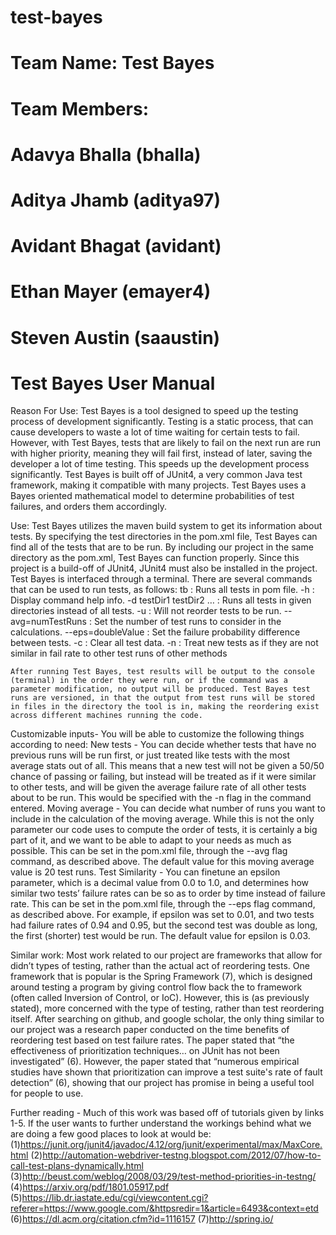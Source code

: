 # test-bayes
# Team Name: Test Bayes
# Team Members:
# Adavya Bhalla (bhalla)
# Aditya Jhamb (aditya97)
# Avidant Bhagat (avidant)
# Ethan Mayer (emayer4)
# Steven Austin (saaustin)
#                                                Test Bayes User Manual

Reason For Use: Test Bayes is a tool designed to speed up the testing process of development significantly. Testing is a static process, that can cause developers to waste a lot of time waiting for certain tests to fail. However, with Test Bayes, tests that are likely to fail on the next run are run with higher priority, meaning they will fail first, instead of later, saving the developer a lot of time testing. This speeds up the development process significantly. Test Bayes is built off of JUnit4, a very common Java test framework, making it compatible with many projects. Test Bayes uses a Bayes oriented mathematical model to determine probabilities of test failures, and orders them accordingly.

Use: Test Bayes utilizes the maven build system to get its information about tests. By specifying the test directories in the pom.xml file, Test Bayes can find all of the tests that are to be run. By including our project in the same directory as the pom.xml, Test Bayes can function properly. Since this project is a build-off of JUnit4, JUnit4 must also be installed in the project. Test Bayes is interfaced through a terminal. There are several commands that can be used to run tests, as follows:
   tb						: Runs all tests in pom file.
   -h					: Display command help info.
   -d testDir1 testDir2 …		: Runs all tests in given 
						  directories instead of all 
						  tests.
   -u 					: Will not reorder tests to be run.
   --avg=numTestRuns           : Set the number of test runs
						  to consider in the calculations.
   --eps=doubleValue	          : Set the failure probability 
						  difference between tests.
   -c					: Clear all test data.
   -n					: Treat new tests as if they are 
						  not similar in fail rate to other
						  test runs of other methods

	After running Test Bayes, test results will be output to the console (terminal) in the order they were run, or if the command was a parameter modification, no output will be produced. Test Bayes test runs are versioned, in that the output from test runs will be stored in files in the directory the tool is in, making the reordering exist across different machines running the code.

Customizable inputs-
	You will be able to customize the following things according to need:
New tests - You can decide whether tests that have no previous runs will be run first, or just treated like tests with the most average stats out of all. This means that a new test will not be given a 50/50 chance of passing or failing, but instead will be treated as if it were similar to other tests, and will be given the average failure rate of all other tests about to be run. This would be specified with the -n flag in the command entered.
Moving average - You can decide what number of runs you want to include in the calculation of the moving average. While this is not the only parameter our code uses to compute the order of tests, it is certainly a big part of it, and we want to be able to adapt to your needs as much as possible. This can be set in the pom.xml file, through the --avg flag command, as described above. The default value for this moving average value is 20 test runs.
Test Similarity - You can finetune an epsilon parameter, which is a decimal value from 0.0 to 1.0, and determines how similar two tests’ failure rates can be so as to order by time instead of failure rate. This can be set in the pom.xml file, through the --eps flag command, as described above. For example, if epsilon was set to 0.01, and two tests had failure rates of 0.94 and 0.95, but the second test was double as long, the first (shorter) test would be run. The default value for epsilon is 0.03.


Similar work: Most work related to our project are frameworks that allow for didn’t types of testing, rather than the actual act of reordering tests. One framework that is popular is the Spring Framework (7), which is designed around testing a program by giving control flow back the to framework (often called Inversion of Control, or IoC). However, this is (as previously stated), more concerned with the type of testing, rather than test reordering itself. After searching on github, and google scholar, the only thing similar to our project was a research paper conducted on the time benefits of reordering test based on test failure rates. The paper stated that “the effectiveness of prioritization techniques… on JUnit has not been investigated” (6). However, the paper stated that “numerous empirical studies have shown that prioritization can improve a test suite's rate of fault detection” (6), showing that our project has promise in being a useful tool for people to use.



Further reading -
	Much of this work was based off of tutorials given by links 1-5. If the user wants to further understand the workings behind what we are doing a few good places to look at would be:
(1)https://junit.org/junit4/javadoc/4.12/org/junit/experimental/max/MaxCore.html
(2)http://automation-webdriver-testng.blogspot.com/2012/07/how-to-call-test-plans-dynamically.html
(3)http://beust.com/weblog/2008/03/29/test-method-priorities-in-testng/
(4)https://arxiv.org/pdf/1801.05917.pdf
(5)https://lib.dr.iastate.edu/cgi/viewcontent.cgi?referer=https://www.google.com/&httpsredir=1&article=6493&context=etd
(6)https://dl.acm.org/citation.cfm?id=1116157
(7)http://spring.io/
